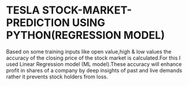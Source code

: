 # TESLA STOCK-MARKET-PREDICTION USING PYTHON(REGRESSION MODEL)
Based on some training inputs like open value,high & low values the accuracy of the closing price of the stock market is calculated.For this I used Linear Regression model (ML model).These accuracy will enhance profit in shares of a company by deep insights of past and live demands rather it prevents stock holders from loss.
